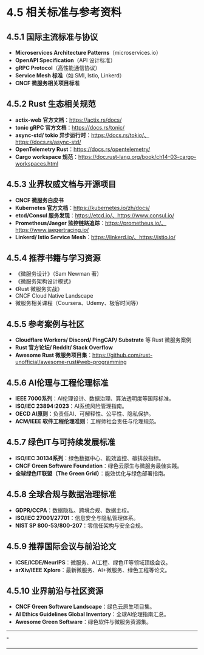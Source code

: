 ﻿# 4.5 相关标准与参考资料

## 4.5.1 国际主流标准与协议

- **Microservices Architecture Patterns**（microservices.io）
- **OpenAPI Specification**（API 设计标准）
- **gRPC Protocol**（高性能通信协议）
- **Service Mesh 标准**（如 SMI, Istio, Linkerd）
- **CNCF 微服务相关项目标准**

## 4.5.2 Rust 生态相关规范

- **actix-web 官方文档**：<https://actix.rs/docs/>
- **tonic gRPC 官方文档**：<https://docs.rs/tonic/>
- **async-std/ tokio 异步运行时**：<https://docs.rs/tokio/、https://docs.rs/async-std/>
- **OpenTelemetry Rust**：<https://docs.rs/opentelemetry/>
- **Cargo workspace 规范**：<https://doc.rust-lang.org/book/ch14-03-cargo-workspaces.html>

## 4.5.3 业界权威文档与开源项目

- **CNCF 微服务白皮书**
- **Kubernetes 官方文档**：<https://kubernetes.io/zh/docs/>
- **etcd/Consul 服务发现**：<https://etcd.io/、https://www.consul.io/>
- **Prometheus/Jaeger 监控链路追踪**：<https://prometheus.io/、https://www.jaegertracing.io/>
- **Linkerd/ Istio Service Mesh**：<https://linkerd.io/、https://istio.io/>

## 4.5.4 推荐书籍与学习资源

- 《微服务设计》（Sam Newman 著）
- 《微服务架构设计模式》
- 《Rust 微服务实战》
- CNCF Cloud Native Landscape
- 微服务相关课程（Coursera、Udemy、极客时间等）

## 4.5.5 参考案例与社区

- **Cloudflare Workers/ Discord/ PingCAP/ Substrate** 等 Rust 微服务案例
- **Rust 官方论坛/ Reddit/ Stack Overflow**
- **Awesome Rust 微服务项目集**：<https://github.com/rust-unofficial/awesome-rust#web-programming>

## 4.5.6 AI伦理与工程伦理标准

- **IEEE 7000系列**：AI伦理设计、数据治理、算法透明度等国际标准。
- **ISO/IEC 23894:2023**：AI系统风险管理指南。
- **OECD AI原则**：负责任AI、可解释性、公平性、隐私保护。
- **ACM/IEEE 软件工程伦理准则**：工程师社会责任与伦理规范。

## 4.5.7 绿色IT与可持续发展标准

- **ISO/IEC 30134系列**：绿色数据中心、能效监控、碳排放指标。
- **CNCF Green Software Foundation**：绿色云原生与微服务最佳实践。
- **全球绿色IT联盟（The Green Grid）**：能效优化与绿色部署指南。

## 4.5.8 全球合规与数据治理标准

- **GDPR/CCPA**：数据隐私、跨境合规、数据主权。
- **ISO/IEC 27001/27701**：信息安全与隐私管理体系。
- **NIST SP 800-53/800-207**：零信任架构与安全合规。

## 4.5.9 推荐国际会议与前沿论文

- **ICSE/ICDE/NeurIPS**：微服务、AI工程、绿色IT等领域顶级会议。
- **arXiv/IEEE Xplore**：最新微服务、AI+微服务、绿色工程等论文。

## 4.5.10 业界前沿与社区资源

- **CNCF Green Software Landscape**：绿色云原生项目集。
- **AI Ethics Guidelines Global Inventory**：全球AI伦理指南汇总。
- **Awesome Green Software**：绿色软件与微服务资源集。

---
"

---
